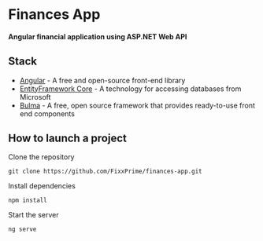 # Finances App

#### Angular financial application using ASP.NET Web API

## Stack
- [Angular](https://angular.io/Angular/) - A free and open-source front-end library
- [EntityFramework Core](https://learn.microsoft.com/ru-ru/ef/core/) - A technology for accessing databases from Microsoft
- [Bulma](https://bulma.io/) - A free, open source framework that provides ready-to-use front end components

## How to launch a project


Clone the repository


```
git clone https://github.com/FixxPrime/finances-app.git
```

Install dependencies

```
npm install
```

Start the server

```
ng serve
```
